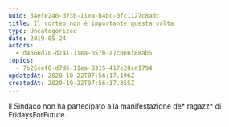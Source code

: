 ```yaml
---
uuid: 34efe240-d73b-11ea-b4bc-0fc1127c8adc
title: Il corteo non è importante questa volta
type: Uncategorized
date: 2019-05-24
actors:
  - d4666d70-d741-11ea-b57b-a7c066f88ab5
topics:
  - 7b25cef0-d7d6-11ea-8315-417e20cd1794
updatedAt: 2020-10-22T07:56:17.196Z
createdAt: 2020-10-22T07:56:17.355Z
---
```

Il Sindaco non ha partecipato alla manifestazione de* ragazz* di FridaysForFuture.
